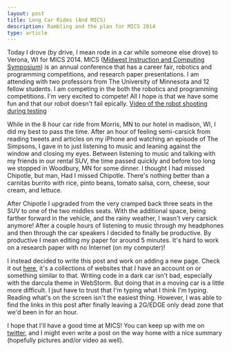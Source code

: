 ```yaml
---
layout: post
title: Long Car Rides (And MICS)
description: Rambling and the plan for MICS 2014
type: article
---
```


Today I drove (by drive, I mean rode in a car while someone else drove) to Verona, WI for MICS 2014. MICS ([Midwest Instruction and Computing Symposium](http://micsymposium.org/)) is an annual conference that has a career fair, robotics and programming competitions, and research paper presentations. I am attending with two professors from The University of Minnesota and 12 fellow students. I am competing in the both the robotics and programming competitions. I'm very excited to compete! All I hope is that we have some fun and that our robot doesn't fail epically. [Video of the robot shooting during testing](https://www.youtube.com/watch?v=Il7Uavkg4aA)

While in the 8 hour car ride from Morris, MN to our hotel in madison, WI, I did my best to pass the time. After an hour of feeling semi-carsick from reading tweets and articles on my iPhone and watching an episode of The Simpsons, I gave in to just listening to music and leaning against the window and closing my eyes. Between listening to music and talking with my friends in our rental SUV, the time passed quickly and before too long we stopped in Woodbury, MN for some dinner. I thought I had missed Chipotle, but man, Had I missed Chipotle. There's nothing better than a carnitas burrito with rice, pinto beans, tomato salsa, corn, cheese, sour cream, and lettuce.

After Chipotle I upgraded from the very cramped back three seats in the SUV to one of the two middles seats. With the additional space, being farther forward in the vehicle, and the rainy weather, I wasn't very carsick anymore! After a couple hours of listening to music through my headphones and then through the car speakers I decided to finally be productive. By productive I mean editing my paper for around 5 minutes. It's hard to work on a research paper with no Internet (on my computer)!

I instead decided to write this post and work on adding a new page. Check it out [here](/other-sites/), it's a collections of websites that I have an account on or something similar to that. Writing code in a dark car isn't bad, especially with the darcula theme in WebStorm. But doing that in a moving car is a little more difficult. I jsut have to trust that I'm typing what I think I'm typing. Reading what's on the screen isn't the easiest thing. However, I was able to find the links in this post after finally leaving a 2G/EDGE only dead zone that we'd been in for an hour.

I hope that I'll have a good time at MICS! You can keep up with me on [twitter](https://twitter.com/bman4789), and I might even write a post on the way home with a nice summary (hopefully pictures and/or video as well).